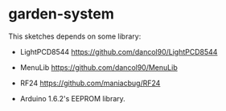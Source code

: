 garden-system
=============

This sketches depends on some library:

- LightPCD8544 https://github.com/dancol90/LightPCD8544
- MenuLib https://github.com/dancol90/MenuLib
- RF24 https://github.com/maniacbug/RF24

- Arduino 1.6.2's EEPROM library.

